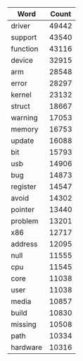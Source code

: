 | Word | Count|
| --- | --- |
| driver | 49442 |
| support | 43540 |
| function | 43116 |
| device | 32915 |
| arm | 28548 |
| error | 28297 |
| kernel | 23132 |
| struct | 18667 |
| warning | 17053 |
| memory | 16753 |
| update | 16088 |
| bit | 15793 |
| usb | 14906 |
| bug | 14873 |
| register | 14547 |
| avoid | 14302 |
| pointer | 13440 |
| problem | 13201 |
| x86 | 12717 |
| address | 12095 |
| null | 11555 |
| cpu | 11545 |
| core | 11038 |
| user | 11038 |
| media | 10857 |
| build | 10830 |
| missing | 10508 |
| path | 10334 |
| hardware | 10316 |
